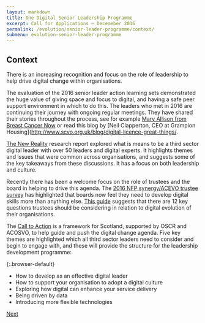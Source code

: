 ```yaml
---
layout: markdown
title: One Digital Senior Leadership Programme
excerpt: Call for Applications – Decemeber 2016
permalink: /evolution/senior-leader-programme/context/
submenu: evolution-senior-leader-programme
---
```


## Context

There is an increasing recognition and focus on the role of leadership to help drive digital change within organisations. 

The evaluation of the 2016 senior leader action learning sets demonstrated the huge value of giving space and focus to digital, and having a safe peer support environment in which to do this. The leaders who met in 2016 are continuing their journey with ongoing regular meetings. They have shared their stories throughout the process, see for example [Mary Allison from Breast Cancer Now](https://www.youtube.com/watch?v=C0kGyhe4g3k) or read this blog by [Neil Clapperton, CEO at Grampion Housing](http://www.scvo.org.uk/blog/digital-licence-great-things/. 

[The New Reality](http://thenewreality.info/) research report explored what is means to be a third sector digital leader with over 50 leaders and digital experts. It highlights themes and issues that were common across organisations, and suggests some of the key takeaways from these discussions. It has a focus on both leadership and culture.

Recently there has been a welcome focus on the role of trustees and the board in helping to drive this agenda. The [2016 NFP synergy/ACEVO trustee survey](https://www.linkedin.com/pulse/survey-finding-skill-trustees-want-most-board-digital-janet-thorne) has highlighted that boards now feel they need to develop digital skills more than anything else. [This guide](https://www.gov.uk/government/publications/making-digital-work-12-questions-for-trustees-to-consider) suggests that there are 12 key questions trustees should be considering in relation to digital evolution of their organisations. 

The [Call to Action](http://www.scvo.org.uk/news-campaigns-and-policy/research/digital-call-to-action/) is a framework for Scotland, supported by OSCR and ACOSVO, to help guide and push the digital change agenda. Five key themes are highlighted which all third sector leaders need to consider and begin to engage with, and these will provide the structure for the leadership development programme:

{:.browser-default}
* How to develop as an effective digital leader
* How to support your organisation to adopt a digital culture
* Exploring how digital can enhance your service delivery
* Being driven by data
* Introducing more flexible technologies

<div class="section headingless">
    <a href="evolution/senior-leader-programme/structure/" class="btn right">
        <i class="fa fa-pull-right fa-chevron-right"></i>
        Next
    </a>
</div>
